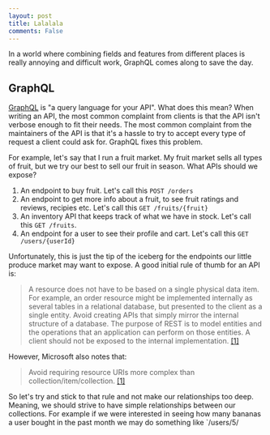 ```yaml
---
layout: post
title: Lalalala
comments: False
---
```


In a world where combining fields and features from different places is really annoying and difficult work, GraphQL comes along to save the day.

## GraphQL

[GraphQL](http://graphql.org/) is "a query language for your API". What does this mean? When writing an API, the most common complaint from clients is that the API isn't verbose enough to fit their needs. The most common complaint from the maintainers of the API is that it's a hassle to try to accept every type of request a client could ask for. GraphQL fixes this problem.

For example, let's say that I run a fruit market. My fruit market sells all types of fruit, but we try our best to sell our fruit in season. What APIs should we expose?

1. An endpoint to buy fruit. Let's call this `POST /orders`
2. An endpoint to get more info about a fruit, to see fruit ratings and reviews, recipies etc. Let's call this `GET /fruits/{fruit}`
3. An inventory API that keeps track of what we have in stock. Let's call this `GET /fruits`.
4. An endpoint for a user to see their profile and cart. Let's call this `GET /users/{userId}`

Unfortunately, this is just the tip of the iceberg for the endpoints our little produce market may want to expose. A good initial rule of thumb for an API is: 
> A resource does not have to be based on a single physical data item. For example, an order resource might be implemented internally as several tables in a relational database, but presented to the client as a single entity. Avoid creating APIs that simply mirror the internal structure of a database. The purpose of REST is to model entities and the operations that an application can perform on those entities. A client should not be exposed to the internal implementation. [[1]](https://docs.microsoft.com/en-us/azure/architecture/best-practices/api-design)

However, Microsoft also notes that: 
> Avoid requiring resource URIs more complex than collection/item/collection. [[1]](https://docs.microsoft.com/en-us/azure/architecture/best-practices/api-design)

So let's try and stick to that rule and not make our relationships too deep. Meaning, we should strive to have simple relationships between our collections. For example if we were interested in seeing how many bananas a user bought in the past month we may do something like `/users/5/